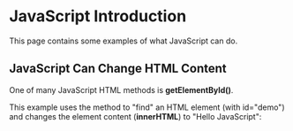 JavaScript Introduction
=======================

This page contains some examples of what JavaScript can do.

JavaScript Can Change HTML Content
----------------------------------
One of many JavaScript HTML methods is **getElementById()**.

This example uses the method to "find" an HTML element (with id="demo") and changes the element content (**innerHTML**) to "Hello JavaScript":